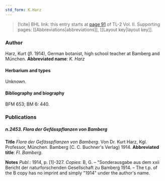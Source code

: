 ```yaml
---
std_form: K.Harz
---
```


> [!cite] BHL link: this entry starts at [page 91](https://www.biodiversitylibrary.org/page/33068333) of TL-2 Vol. II.
> Supporting pages: [[Abbreviations|abbreviations]], [[Layout key|layout key]].

### Author

Harz, Kurt (*fl*. 1914), German botanist, high school teacher at Bamberg and München. 
**Abbreviated name**: *K. Harz*

#### Herbarium and types

Unknown.

#### Bibliography and biography

BFM 653; BM 6: 440.

### Publications

##### n.2453. Flora der Gefässpflanzen von Bamberg

**Title**
*Flora der Gefässpflanzen von Bamberg*. Von Dr. Kurt Harz, Kgl. Professor, München. Bamberg (C. C. Buchner's Verlag) 1914.
**Abbreviated title**: *Fl. Bamberg*.

**Notes**
*Publ*.: 1914, p. \[1\]-327. *Copies*: B, G. – "Sonderausgabe aus dem xxii Bericht der naturforschenden Gesellschaft zu Bamberg 1914. – The t.p. of the B copy has no imprint and simply "1914" under the author's name.

